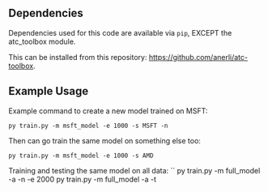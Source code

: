 ## Dependencies
Dependencies used for this code are available via `pip`, EXCEPT the atc_toolbox module.

This can be installed from this repository:  https://github.com/anerli/atc-toolbox.

## Example Usage

Example command to create a new model trained on MSFT:
```
py train.py -m msft_model -e 1000 -s MSFT -n
```

Then can go train the same model on something else too:
```
py train.py -m msft_model -e 1000 -s AMD
```

Training and testing the same model on all data:
``
py train.py -m full_model -a -n -e 2000
py train.py -m full_model -a -t 
```